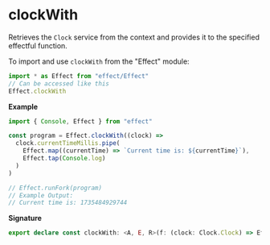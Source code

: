 # clockWith

Retrieves the `Clock` service from the context and provides it to the
specified effectful function.

To import and use `clockWith` from the "Effect" module:

```ts
import * as Effect from "effect/Effect"
// Can be accessed like this
Effect.clockWith
```

**Example**

```ts
import { Console, Effect } from "effect"

const program = Effect.clockWith((clock) =>
  clock.currentTimeMillis.pipe(
    Effect.map((currentTime) => `Current time is: ${currentTime}`),
    Effect.tap(Console.log)
  )
)

// Effect.runFork(program)
// Example Output:
// Current time is: 1735484929744
```

**Signature**

```ts
export declare const clockWith: <A, E, R>(f: (clock: Clock.Clock) => Effect<A, E, R>) => Effect<A, E, R>
```
